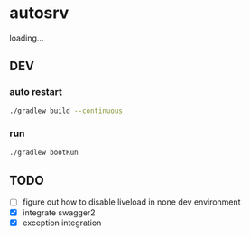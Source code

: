 # autosrv

loading...

## DEV

### auto restart

```bash
./gradlew build --continuous
```

### run

```bash
./gradlew bootRun
```


## TODO

- [ ] figure out how to disable liveload in none dev environment
- [x] integrate swagger2
- [x] exception integration